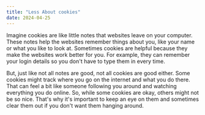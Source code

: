 ```yaml
---
title: "Less About cookies"
date: 2024-04-25
---
```


Imagine cookies are like little notes that websites leave on your computer. These notes help the websites remember things about you, like your name or what you like to look at. Sometimes cookies are helpful because they make the websites work better for you. For example, they can remember your login details so you don't have to type them in every time.

But, just like not all notes are good, not all cookies are good either. Some cookies might track where you go on the internet and what you do there. That can feel a bit like someone following you around and watching everything you do online. So, while some cookies are okay, others might not be so nice. That's why it's important to keep an eye on them and sometimes clear them out if you don't want them hanging around.
